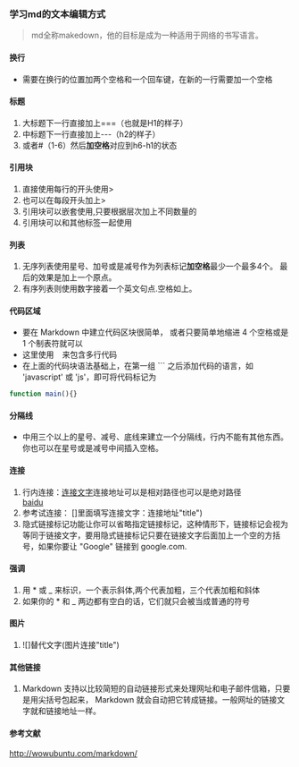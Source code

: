 ### 学习md的文本编辑方式
>md全称makedown，他的目标是成为一种适用于网络的书写语言。
#### 换行  
 * 需要在换行的位置加两个空格和一个回车键，在新的一行需要加一个空格
#### 标题
1. 大标题下一行直接加上===（也就是H1的样子）
2. 中标题下一行直接加上---（h2的样子）
3. 或者#（1-6）然后**加空格**对应到h6-h1的状态
#### 引用块
1. 直接使用每行的开头使用>
2. 也可以在每段开头加上>
3. 引用块可以嵌套使用,只要根据层次加上不同数量的
4. 引用块可以和其他标签一起使用
#### 列表
1. 无序列表使用星号、加号或是减号作为列表标记**加空格**最少一个最多4个。 最后的效果是加上一个原点。
2. 有序列表则使用数字接着一个英文句点.空格如上。  
#### 代码区域  
 * 要在 Markdown 中建立代码区块很简单， 或者只要简单地缩进 4 个空格或是 1 个制表符就可以
 * 这里使用 ``` ``` 来包含多行代码
 * 在上面的代码块语法基础上，在第一组 ``` 之后添加代码的语言，如 'javascript' 或 'js'，即可将代码标记为 
 ```js
function main(){}
```
#### 分隔线
* 中用三个以上的星号、减号、底线来建立一个分隔线，行内不能有其他东西。你也可以在星号或是减号中间插入空格。
#### 连接  
1. 行内连接：[连接文字](连接地址"title")连接地址可以是相对路径也可以是绝对路径  
  [baidu](www.baidu.com)  
2. 参考试连接： []里面填写连接文字：连接地址"title")
3. 隐式链接标记功能让你可以省略指定链接标记，这种情形下，链接标记会视为等同于链接文字，要用隐式链接标记只要在链接文字后面加上一个空的方括号，如果你要让 "Google" 链接到 google.com.  
#### 强调
1. 用 * 或 _ 来标识，一个表示斜体,两个代表加粗，三个代表加粗和斜体
2. 如果你的 * 和 _ 两边都有空白的话，它们就只会被当成普通的符号
#### 图片
1. ![]替代文字(图片连接"title")  
#### 其他链接
1. Markdown 支持以比较简短的自动链接形式来处理网址和电子邮件信箱，只要是用尖括号包起来， Markdown 就会自动把它转成链接。一般网址的链接文字就和链接地址一样。
#### 参考文献  
<http://wowubuntu.com/markdown/>
 
 
 
